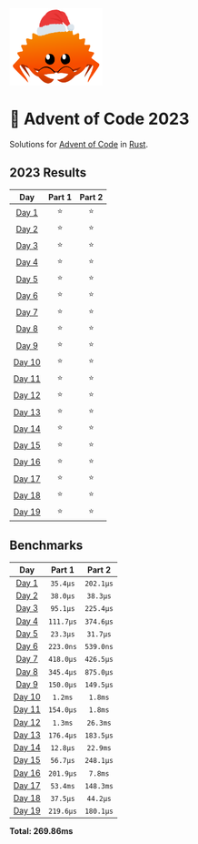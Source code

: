 <img src="./.assets/christmas_ferris.png" width="164">

# 🎄 Advent of Code 2023

Solutions for [Advent of Code](https://adventofcode.com/) in [Rust](https://www.rust-lang.org/).

<!--- advent_readme_stars table --->
## 2023 Results

| Day | Part 1 | Part 2 |
| :---: | :---: | :---: |
| [Day 1](https://adventofcode.com/2023/day/1) | ⭐ | ⭐ |
| [Day 2](https://adventofcode.com/2023/day/2) | ⭐ | ⭐ |
| [Day 3](https://adventofcode.com/2023/day/3) | ⭐ | ⭐ |
| [Day 4](https://adventofcode.com/2023/day/4) | ⭐ | ⭐ |
| [Day 5](https://adventofcode.com/2023/day/5) | ⭐ | ⭐ |
| [Day 6](https://adventofcode.com/2023/day/6) | ⭐ | ⭐ |
| [Day 7](https://adventofcode.com/2023/day/7) | ⭐ | ⭐ |
| [Day 8](https://adventofcode.com/2023/day/8) | ⭐ | ⭐ |
| [Day 9](https://adventofcode.com/2023/day/9) | ⭐ | ⭐ |
| [Day 10](https://adventofcode.com/2023/day/10) | ⭐ | ⭐ |
| [Day 11](https://adventofcode.com/2023/day/11) | ⭐ | ⭐ |
| [Day 12](https://adventofcode.com/2023/day/12) | ⭐ | ⭐ |
| [Day 13](https://adventofcode.com/2023/day/13) | ⭐ | ⭐ |
| [Day 14](https://adventofcode.com/2023/day/14) | ⭐ | ⭐ |
| [Day 15](https://adventofcode.com/2023/day/15) | ⭐ | ⭐ |
| [Day 16](https://adventofcode.com/2023/day/16) | ⭐ | ⭐ |
| [Day 17](https://adventofcode.com/2023/day/17) | ⭐ | ⭐ |
| [Day 18](https://adventofcode.com/2023/day/18) | ⭐ | ⭐ |
| [Day 19](https://adventofcode.com/2023/day/19) | ⭐ | ⭐ |
<!--- advent_readme_stars table --->

<!--- benchmarking table --->
## Benchmarks

| Day | Part 1 | Part 2 |
| :---: | :---: | :---:  |
| [Day 1](./src/bin/01.rs) | `35.4µs` | `202.1µs` |
| [Day 2](./src/bin/02.rs) | `38.0µs` | `38.3µs` |
| [Day 3](./src/bin/03.rs) | `95.1µs` | `225.4µs` |
| [Day 4](./src/bin/04.rs) | `111.7µs` | `374.6µs` |
| [Day 5](./src/bin/05.rs) | `23.3µs` | `31.7µs` |
| [Day 6](./src/bin/06.rs) | `223.0ns` | `539.0ns` |
| [Day 7](./src/bin/07.rs) | `418.0µs` | `426.5µs` |
| [Day 8](./src/bin/08.rs) | `345.4µs` | `875.0µs` |
| [Day 9](./src/bin/09.rs) | `150.0µs` | `149.5µs` |
| [Day 10](./src/bin/10.rs) | `1.2ms` | `1.8ms` |
| [Day 11](./src/bin/11.rs) | `154.0µs` | `1.8ms` |
| [Day 12](./src/bin/12.rs) | `1.3ms` | `26.3ms` |
| [Day 13](./src/bin/13.rs) | `176.4µs` | `183.5µs` |
| [Day 14](./src/bin/14.rs) | `12.8µs` | `22.9ms` |
| [Day 15](./src/bin/15.rs) | `56.7µs` | `248.1µs` |
| [Day 16](./src/bin/16.rs) | `201.9µs` | `7.8ms` |
| [Day 17](./src/bin/17.rs) | `53.4ms` | `148.3ms` |
| [Day 18](./src/bin/18.rs) | `37.5µs` | `44.2µs` |
| [Day 19](./src/bin/19.rs) | `219.6µs` | `180.1µs` |

**Total: 269.86ms**
<!--- benchmarking table --->
